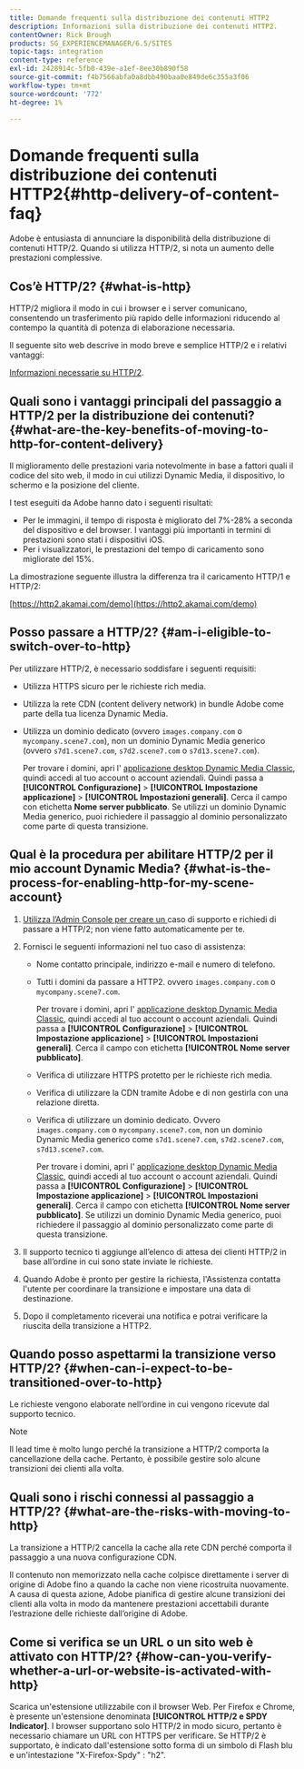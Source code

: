 ```yaml
---
title: Domande frequenti sulla distribuzione dei contenuti HTTP2
description: Informazioni sulla distribuzione dei contenuti HTTP2.
contentOwner: Rick Brough
products: SG_EXPERIENCEMANAGER/6.5/SITES
topic-tags: integration
content-type: reference
exl-id: 2428914c-5fb0-439e-a1ef-8ee30b890f58
source-git-commit: f4b7566abfa0a8dbb490baa0e849de6c355a3f06
workflow-type: tm+mt
source-wordcount: '772'
ht-degree: 1%

---
```


# Domande frequenti sulla distribuzione dei contenuti HTTP2{#http-delivery-of-content-faq}

Adobe è entusiasta di annunciare la disponibilità della distribuzione di contenuti HTTP/2. Quando si utilizza HTTP/2, si nota un aumento delle prestazioni complessive.

## Cos’è HTTP/2? {#what-is-http}

HTTP/2 migliora il modo in cui i browser e i server comunicano, consentendo un trasferimento più rapido delle informazioni riducendo al contempo la quantità di potenza di elaborazione necessaria.

Il seguente sito web descrive in modo breve e semplice HTTP/2 e i relativi vantaggi:

[Informazioni necessarie su HTTP/2](https://www.engadget.com/2015-02-24-what-you-need-to-know-about-http-2.html).

## Quali sono i vantaggi principali del passaggio a HTTP/2 per la distribuzione dei contenuti? {#what-are-the-key-benefits-of-moving-to-http-for-content-delivery}

Il miglioramento delle prestazioni varia notevolmente in base a fattori quali il codice del sito web, il modo in cui utilizzi Dynamic Media, il dispositivo, lo schermo e la posizione del cliente.

I test eseguiti da Adobe hanno dato i seguenti risultati:

* Per le immagini, il tempo di risposta è migliorato del 7%-28% a seconda del dispositivo e del browser. I vantaggi più importanti in termini di prestazioni sono stati i dispositivi iOS.
* Per i visualizzatori, le prestazioni del tempo di caricamento sono migliorate del 15%.

La dimostrazione seguente illustra la differenza tra il caricamento HTTP/1 e HTTP/2:

[https://http2.akamai.com/demo](https://http2.akamai.com/demo)

## Posso passare a HTTP/2? {#am-i-eligible-to-switch-over-to-http}

Per utilizzare HTTP/2, è necessario soddisfare i seguenti requisiti:

* Utilizza HTTPS sicuro per le richieste rich media.
* Utilizza la rete CDN (content delivery network) in bundle Adobe come parte della tua licenza Dynamic Media.
* Utilizza un dominio dedicato (ovvero `images.company.com` o `mycompany.scene7.com`), non un dominio Dynamic Media generico (ovvero `s7d1.scene7.com`, `s7d2.scene7.com` o `s7d13.scene7.com`).

   Per trovare i domini, apri l&#39; [applicazione desktop Dynamic Media Classic](https://experienceleague.adobe.com/docs/dynamic-media-classic/using/getting-started/signing-out.html#getting-started), quindi accedi al tuo account o account aziendali. Quindi passa a **[!UICONTROL Configurazione]** > **[!UICONTROL Impostazione applicazione]** > **[!UICONTROL Impostazioni generali]**. Cerca il campo con etichetta **Nome server pubblicato**. Se utilizzi un dominio Dynamic Media generico, puoi richiedere il passaggio al dominio personalizzato come parte di questa transizione.

## Qual è la procedura per abilitare HTTP/2 per il mio account Dynamic Media? {#what-is-the-process-for-enabling-http-for-my-scene-account}

1. [Utilizza l’Admin Console per creare un ](https://helpx.adobe.com/enterprise/admin-guide.html/enterprise/using/support-for-experience-cloud.ug.html) caso di supporto e richiedi di passare a HTTP/2; non viene fatto automaticamente per te.
1. Fornisci le seguenti informazioni nel tuo caso di assistenza:

   * Nome contatto principale, indirizzo e-mail e numero di telefono.
   * Tutti i domini da passare a HTTP2. ovvero `images.company.com` o `mycompany.scene7.com`.

      Per trovare i domini, apri l&#39; [applicazione desktop Dynamic Media Classic](https://experienceleague.adobe.com/docs/dynamic-media-classic/using/getting-started/signing-out.html#getting-started), quindi accedi al tuo account o account aziendali. Quindi passa a **[!UICONTROL Configurazione]** > **[!UICONTROL Impostazione applicazione]** > **[!UICONTROL Impostazioni generali]**. Cerca il campo con etichetta **[!UICONTROL Nome server pubblicato]**.

   * Verifica di utilizzare HTTPS protetto per le richieste rich media.
   * Verifica di utilizzare la CDN tramite Adobe e di non gestirla con una relazione diretta.
   * Verifica di utilizzare un dominio dedicato. Ovvero `images.company.com` o `mycompany.scene7.com`, non un dominio Dynamic Media generico come `s7d1.scene7.com`, `s7d2.scene7.com`, `s7d13.scene7.com`.

      Per trovare i domini, apri l&#39; [applicazione desktop Dynamic Media Classic](https://experienceleague.adobe.com/docs/dynamic-media-classic/using/getting-started/signing-out.html#getting-started), quindi accedi al tuo account o account aziendali. Quindi passa a **[!UICONTROL Configurazione]** > **[!UICONTROL Impostazione applicazione]** > **[!UICONTROL Impostazioni generali]**. Cerca il campo con etichetta **[!UICONTROL Nome server pubblicato]**. Se utilizzi un dominio Dynamic Media generico, puoi richiedere il passaggio al dominio personalizzato come parte di questa transizione.

1. Il supporto tecnico ti aggiunge all’elenco di attesa dei clienti HTTP/2 in base all’ordine in cui sono state inviate le richieste.
1. Quando Adobe è pronto per gestire la richiesta, l&#39;Assistenza contatta l&#39;utente per coordinare la transizione e impostare una data di destinazione.
1. Dopo il completamento riceverai una notifica e potrai verificare la riuscita della transizione a HTTP2.

## Quando posso aspettarmi la transizione verso HTTP/2? {#when-can-i-expect-to-be-transitioned-over-to-http}

Le richieste vengono elaborate nell’ordine in cui vengono ricevute dal supporto tecnico.

>[!NOTE]
>
>Il lead time è molto lungo perché la transizione a HTTP/2 comporta la cancellazione della cache. Pertanto, è possibile gestire solo alcune transizioni dei clienti alla volta.

## Quali sono i rischi connessi al passaggio a HTTP/2? {#what-are-the-risks-with-moving-to-http}

La transizione a HTTP/2 cancella la cache alla rete CDN perché comporta il passaggio a una nuova configurazione CDN.

Il contenuto non memorizzato nella cache colpisce direttamente i server di origine di Adobe fino a quando la cache non viene ricostruita nuovamente. A causa di questa azione, Adobe pianifica di gestire alcune transizioni dei clienti alla volta in modo da mantenere prestazioni accettabili durante l’estrazione delle richieste dall’origine di Adobe.

## Come si verifica se un URL o un sito web è attivato con HTTP/2? {#how-can-you-verify-whether-a-url-or-website-is-activated-with-http}

Scarica un&#39;estensione utilizzabile con il browser Web. Per Firefox e Chrome, è presente un&#39;estensione denominata **[!UICONTROL HTTP/2 e SPDY Indicator]**. I browser supportano solo HTTP/2 in modo sicuro, pertanto è necessario chiamare un URL con HTTPS per verificare. Se HTTP/2 è supportato, è indicato dall&#39;estensione sotto forma di un simbolo di Flash blu e un&#39;intestazione &quot;X-Firefox-Spdy&quot; : &quot;h2&quot;.
